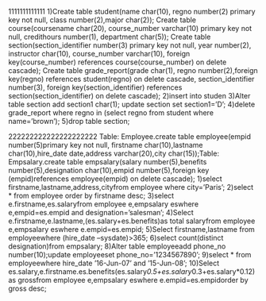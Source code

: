 1111111111111
1)Create table student(name char(10), regno number(2) primary key not null, class number(2),major 
char(2));
Create table course(coursename char(20), course_number varchar(10) primary key not null, 
credithours number(1), department char(5));
Create table section(section_identifier number(3) primary key not null, year number(2), instructor 
char(10), course_number varchar(10), foreign key(course_number) references 
course(course_number) on delete cascade);
Create table grade_report(grade char(1), regno number(2),foreign key(regno) references 
student(regno) on delete cascade, section_identifier number(3), foreign key(section_identifier) 
references section(section_identifier) on delete cascade);
2)insert into studen
3)Alter table section
add section1 char(1);
update section 
set section1=’D’;
4)delete grade_report
where regno in (select regno
from student
where name=’brown’);
5)drop table section;

222222222222222222222
Table: Employee.create table employee(empid number(5)primary key not null, firstname char(10),lastname char(10),hire_date date,address varchar(20),city char(15));Table: Empsalary.create table empsalary(salary number(5),benefits number(5),designation char(10),empid number(5),foreign key (empid)references employee(empid) on delete cascade);
1)select firstname,lastname,address,cityfrom employee where city=’Paris’;
2)select * from employee order by firstname desc;
3)select e.firstname,es.salaryfrom employee e,empsalary eswhere e,empid=es.empid and designation=’salesman’;
4)Select e.firstname,e.lastname,(es.salary+es.benefits)as total salaryfrom employee e,empsalary eswhere e.empid=es.empid;
5)Select firstname,lastname from employeewhere (hire_date –sysdate)>365;
6)select count(distinct designation)from empsalary;
8)Alter table employeeadd phone_no number(10);update employeeset phone_no=’1234567890’;
9)select * from employeewhere hire_date ’16-Jun-07’ and ’15-Jun-08’;
10)Select es.salary,e.firstname.es.benefits(es.salary*0.5+es.salary*0.3+es.salary*0.12)as grossfrom employee e,empsalary eswhere e.empid=es.empidorder by gross desc;
